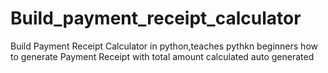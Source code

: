 # Build_payment_receipt_calculator
Build Payment Receipt Calculator in python,teaches pythkn beginners how to generate Payment Receipt with total amount calculated auto generated 
